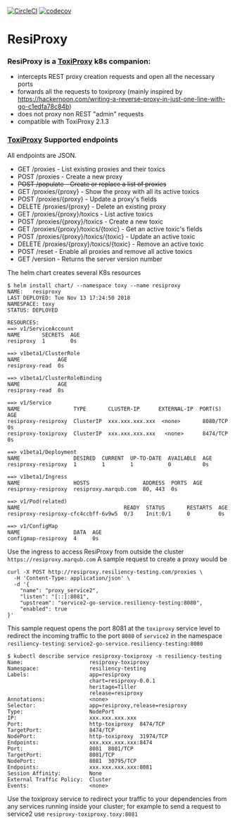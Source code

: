 [![CircleCI](https://circleci.com/gh/marqub/resiproxy/tree/master.svg?style=svg)](https://circleci.com/gh/marqub/broadcast/tree/master)
[![codecov](https://codecov.io/gh/marqub/resiproxy/branch/master/graph/badge.svg)](https://codecov.io/gh/solcates/gobwa) 
# ResiProxy
### ResiProxy is a [ToxiProxy](https://github.com/Shopify/toxiproxy) k8s companion:
 - intercepts REST proxy creation requests and open all the necessary ports
 - forwards all the requests to toxiproxy (mainly inspired by https://hackernoon.com/writing-a-reverse-proxy-in-just-one-line-with-go-c1edfa78c84b)
 - does not proxy non REST "admin" requests
 - compatible with ToxiProxy 2.1.3

### [ToxiProxy](https://github.com/Shopify/toxiproxy) Supported endpoints
All endpoints are JSON.

- GET /proxies - List existing proxies and their toxics
- POST /proxies - Create a new proxy
- ~~POST /populate - Create or replace a list of proxies~~
- GET /proxies/{proxy} - Show the proxy with all its active toxics
- POST /proxies/{proxy} - Update a proxy's fields
- DELETE /proxies/{proxy} - Delete an existing proxy
- GET /proxies/{proxy}/toxics - List active toxics
- POST /proxies/{proxy}/toxics - Create a new toxic
- GET /proxies/{proxy}/toxics/{toxic} - Get an active toxic's fields
- POST /proxies/{proxy}/toxics/{toxic} - Update an active toxic
- DELETE /proxies/{proxy}/toxics/{toxic} - Remove an active toxic
- POST /reset - Enable all proxies and remove all active toxics
- GET /version - Returns the server version number

The helm chart creates several K8s resources
```
$ helm install chart/ --namespace toxy --name resiproxy
NAME:   resiproxy
LAST DEPLOYED: Tue Nov 13 17:24:50 2018
NAMESPACE: toxy
STATUS: DEPLOYED

RESOURCES:
==> v1/ServiceAccount
NAME       SECRETS  AGE
resiproxy  1        0s

==> v1beta1/ClusterRole
NAME            AGE
resiproxy-read  0s

==> v1beta1/ClusterRoleBinding
NAME            AGE
resiproxy-read  0s

==> v1/Service
NAME                 TYPE       CLUSTER-IP      EXTERNAL-IP  PORT(S)   AGE
resiproxy-resiproxy  ClusterIP  xxx.xxx.xxx.xxx  <none>       8080/TCP  0s
resiproxy-toxiproxy  ClusterIP  xxx.xxx.xxx.xxx   <none>      8474/TCP  0s

==> v1beta1/Deployment
NAME                 DESIRED  CURRENT  UP-TO-DATE  AVAILABLE  AGE
resiproxy-resiproxy  1        1        1           0          0s

==> v1beta1/Ingress
NAME                 HOSTS                 ADDRESS  PORTS  AGE
resiproxy-resiproxy  resiproxy.marqub.com  80, 443  0s

==> v1/Pod(related)
NAME                                 READY  STATUS       RESTARTS  AGE
resiproxy-resiproxy-cfc4ccbff-6v9w5  0/3    Init:0/1     0         0s

==> v1/ConfigMap
NAME                 DATA  AGE
configmap-resiproxy  4     0s
```
Use the ingress to access ResiProxy from outside the cluster `https://resiproxy.marqub.com`
A sample request to create a proxy would be
```
curl -X POST http://resiproxy.resiliency-testing.com/proxies \  
  -H 'Content-Type: application/json' \
  -d '{
    "name": "proxy_service2",
    "listen": "[::]:8081",
    "upstream": "service2-go-service.resiliency-testing:8080",
    "enabled": true
}'
```
This sample request opens the port 8081 at the `toxiproxy` service level to redirect the incoming traffic to the port `8080` of `service2` in the namespace `resiliency-testing`: `service2-go-service.resiliency-testing:8080`
```
$ kubectl describe service resiproxy-toxiproxy -n resiliency-testing
Name:                     resiproxy-toxiproxy
Namespace:                resiliency-testing
Labels:                   app=resiproxy
                          chart=resiproxy-0.0.1
                          heritage=Tiller
                          release=resiproxy
Annotations:              <none>
Selector:                 app=resiproxy,release=resiproxy
Type:                     NodePort
IP:                       xxx.xxx.xxx.xxx
Port:                     http-toxiproxy  8474/TCP
TargetPort:               8474/TCP
NodePort:                 http-toxiproxy  31974/TCP
Endpoints:                xxx.xxx.xxx.xxx:8474
Port:                     8081  8081/TCP
TargetPort:               8081/TCP
NodePort:                 8081  30795/TCP
Endpoints:                xxx.xxx.xxx.xxx:8081
Session Affinity:         None
External Traffic Policy:  Cluster
Events:                   <none>
```
Use the toxiproxy service to redirect your traffic to your dependencies from any services running inside your cluster; for example to send a request to service2 use `resiproxy-toxiproxy.toxy:8081`
